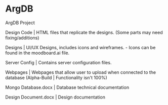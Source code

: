 # ArgDB
ArgDB Project

Design Code | HTML files that replicate the designs. (Some parts may need fixing/additions) 

Designs | UI/UX Designs, includes icons and wireframes. - Icons can be found in the moodboard.ai file.

Server Config | Contains server configuration files. 

Webpages | Webpages that allow user to upload when connected to the database (Alpha-Build | Functionality isn't 100%) 

Mongo Database.docx | Database technical documentation

Design Document.docx | Design documentation 


